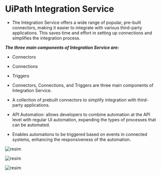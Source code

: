 # UiPath Integration Service


- The Integration Service offers a wide range of popular, pre-built connectors, making it easier to integrate with various third-party applications. This saves time and effort in setting up connections and simplifies the integration process.

***The three main components of Integration Service are:*** 

- Connectors

- Connections

- Triggers

- Connectors, Connections, and Triggers are three main components of Integration Service. 


- A collection of prebuilt connectors to simplify integration with third-party applications.


- API Automation: allows developers to combine automation at the API level with regular UI automation, expanding the types of processes that can be automated. 



- Enables automations to be triggered based on events in connected systems, enhancing the responsiveness of the automation.





![resim](https://github.com/yaagmurss/Automation-Developer-Professional-Training/assets/52479605/7fa0ac75-600c-497d-a3fd-0f5132c17e25)


![resim](https://github.com/yaagmurss/Automation-Developer-Professional-Training/assets/52479605/4778fc6e-36e3-4903-8c96-f261331a1fa1)



![resim](https://github.com/yaagmurss/Automation-Developer-Professional-Training/assets/52479605/7f5c0006-5e44-4fe8-be45-f9a4e9b1060e)
